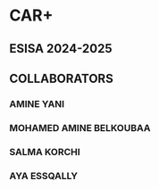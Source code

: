 # CAR+
## ESISA 2024-2025
## COLLABORATORS
### AMINE YANI
### MOHAMED AMINE BELKOUBAA
### SALMA KORCHI
### AYA ESSQALLY
